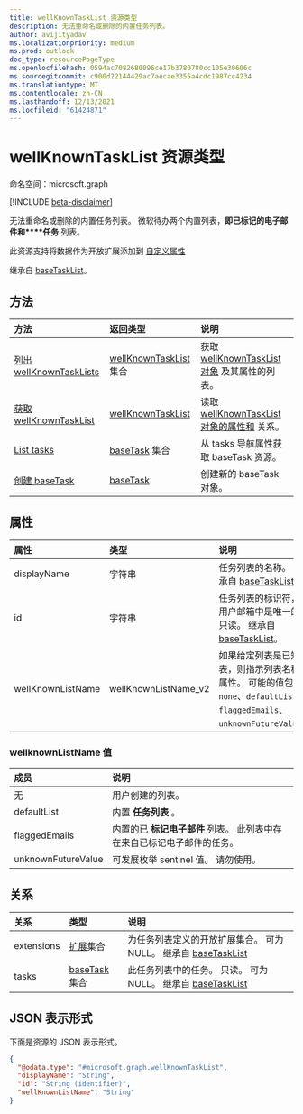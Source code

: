 ```yaml
---
title: wellKnownTaskList 资源类型
description: 无法重命名或删除的内置任务列表。
author: avijityadav
ms.localizationpriority: medium
ms.prod: outlook
doc_type: resourcePageType
ms.openlocfilehash: 0594ac7082680096ce17b3780780cc105e30606c
ms.sourcegitcommit: c900d22144429ac7aecae3355a4cdc1987cc4234
ms.translationtype: MT
ms.contentlocale: zh-CN
ms.lasthandoff: 12/13/2021
ms.locfileid: "61424871"
---
```

# <a name="wellknowntasklist-resource-type"></a>wellKnownTaskList 资源类型

命名空间：microsoft.graph

[!INCLUDE [beta-disclaimer](../../includes/beta-disclaimer.md)]

无法重命名或删除的内置任务列表。 微软待办两个内置列表，**即已标记的电子邮件和****任务** 列表。

此资源支持将数据作为开放扩展添加到 [自定义属性](/graph/extensibility-overview)

继承自 [baseTaskList](../resources/basetasklist.md)。

## <a name="methods"></a>方法
|方法|返回类型|说明|
|:---|:---|:---|
|[列出 wellKnownTaskLists](../api/tasks-list-lists.md)|[wellKnownTaskList](../resources/wellknowntasklist.md) 集合|获取 [wellKnownTaskList 对象](../resources/wellknowntasklist.md) 及其属性的列表。|
|[获取 wellKnownTaskList](../api/basetasklist-get.md)|[wellKnownTaskList](../resources/wellknowntasklist.md)|读取 [wellKnownTaskList 对象的属性和](../resources/wellknowntasklist.md) 关系。|
|[List tasks](../api/basetasklist-list-tasks.md)|[baseTask](../resources/basetask.md) 集合|从 tasks 导航属性获取 baseTask 资源。|
|[创建 baseTask](../api/basetasklist-post-tasks.md)|[baseTask](../resources/basetask.md)|创建新的 baseTask 对象。|

## <a name="properties"></a>属性
|属性|类型|说明|
|:---|:---|:---|
|displayName|字符串|任务列表的名称。 继承自 [baseTaskList](../resources/basetasklist.md)。|
|id|字符串|任务列表的标识符，在用户邮箱中是唯一的。 只读。 继承自 [baseTaskList](../resources/basetasklist.md)。|
|wellKnownListName|wellKnownListName_v2|如果给定列表是已知列表，则指示列表名称的属性。 可能的值包括 `none`、`defaultList`、`flaggedEmails`、`unknownFutureValue`。|

### <a name="wellknownlistname-values"></a>wellknownListName 值
|成员|说明|
|:---|:---|
|无| 用户创建的列表。|
|defaultList| 内置 **任务列表** 。|
|flaggedEmails| 内置的已 **标记电子邮件** 列表。 此列表中存在来自已标记电子邮件的任务。|
|unknownFutureValue| 可发展枚举 sentinel 值。 请勿使用。|

## <a name="relationships"></a>关系
|关系|类型|说明|
|:---|:---|:---|
|extensions|[扩展](../resources/extension.md)集合|为任务列表定义的开放扩展集合。 可为 NULL。 继承自 [baseTaskList](../resources/basetasklist.md)|
|tasks|[baseTask](../resources/basetask.md) 集合|此任务列表中的任务。 只读。 可为 NULL。 继承自 [baseTaskList](../resources/basetasklist.md)|

## <a name="json-representation"></a>JSON 表示形式
下面是资源的 JSON 表示形式。
<!-- {
  "blockType": "resource",
  "keyProperty": "id",
  "@odata.type": "microsoft.graph.wellKnownTaskList",
  "baseType": "microsoft.graph.baseTaskList",
  "openType": false
}
-->
``` json
{
  "@odata.type": "#microsoft.graph.wellKnownTaskList",
  "displayName": "String",
  "id": "String (identifier)",
  "wellKnownListName": "String"
}
```

